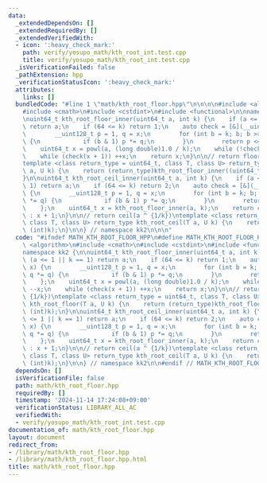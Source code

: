 ```yaml
---
data:
  _extendedDependsOn: []
  _extendedRequiredBy: []
  _extendedVerifiedWith:
  - icon: ':heavy_check_mark:'
    path: verify/yosupo_math/kth_root_int.test.cpp
    title: verify/yosupo_math/kth_root_int.test.cpp
  _isVerificationFailed: false
  _pathExtension: hpp
  _verificationStatusIcon: ':heavy_check_mark:'
  attributes:
    links: []
  bundledCode: "#line 1 \"math/kth_root_floor.hpp\"\n\n\n\n#include <algorithm>\n\
    #include <cmath>\n#include <cstdint>\n#include <functional>\n\nnamespace kk2 {\n\
    \nuint64_t kth_root_floor_inner(uint64_t a, int k) {\n    if (a <= 1 || k == 1)\
    \ return a;\n    if (64 <= k) return 1;\n    auto check = [&](__uint128_t x) {\n\
    \        __uint128_t p = 1, q = x;\n        for (int b = k; b; b >>= 1, q *= q)\
    \ {\n            if (b & 1) p *= q;\n        }\n        return p <= a;\n    };\n\
    \    uint64_t x = powl(a, (long double)1.0 / k);\n    while (!check(x)) --x;\n\
    \    while (check(x + 1)) ++x;\n    return x;\n}\n\n// return floor(a ^ {1/k})\n\
    template <class return_type = uint64_t, class T, class U> return_type kth_root_floor(T\
    \ a, U k) {\n    return (return_type)kth_root_floor_inner((uint64_t)a, (int)k);\n\
    }\n\nuint64_t kth_root_ceil_inner(uint64_t a, int k) {\n    if (a <= 1 || k ==\
    \ 1) return a;\n    if (64 <= k) return 2;\n    auto check = [&](__uint128_t x)\
    \ {\n        __uint128_t p = 1, q = x;\n        for (int b = k; b; b >>= 1, q\
    \ *= q) {\n            if (b & 1) p *= q;\n        }\n        return p == a;\n\
    \    };\n    uint64_t x = kth_root_floor_inner(a, k);\n    return check(x) ? x\
    \ : x + 1;\n}\n\n// return ceil(a ^ {1/k})\ntemplate <class return_type = uint64_t,\
    \ class T, class U> return_type kth_root_ceil(T a, U k) {\n    return (return_type)kth_root_ceil_inner((uint64_t)a,\
    \ (int)k);\n}\n\n} // namespace kk2\n\n\n"
  code: "#ifndef MATH_KTH_ROOT_FLOOR_HPP\n#define MATH_KTH_ROOT_FLOOR_HPP 1\n\n#include\
    \ <algorithm>\n#include <cmath>\n#include <cstdint>\n#include <functional>\n\n\
    namespace kk2 {\n\nuint64_t kth_root_floor_inner(uint64_t a, int k) {\n    if\
    \ (a <= 1 || k == 1) return a;\n    if (64 <= k) return 1;\n    auto check = [&](__uint128_t\
    \ x) {\n        __uint128_t p = 1, q = x;\n        for (int b = k; b; b >>= 1,\
    \ q *= q) {\n            if (b & 1) p *= q;\n        }\n        return p <= a;\n\
    \    };\n    uint64_t x = powl(a, (long double)1.0 / k);\n    while (!check(x))\
    \ --x;\n    while (check(x + 1)) ++x;\n    return x;\n}\n\n// return floor(a ^\
    \ {1/k})\ntemplate <class return_type = uint64_t, class T, class U> return_type\
    \ kth_root_floor(T a, U k) {\n    return (return_type)kth_root_floor_inner((uint64_t)a,\
    \ (int)k);\n}\n\nuint64_t kth_root_ceil_inner(uint64_t a, int k) {\n    if (a\
    \ <= 1 || k == 1) return a;\n    if (64 <= k) return 2;\n    auto check = [&](__uint128_t\
    \ x) {\n        __uint128_t p = 1, q = x;\n        for (int b = k; b; b >>= 1,\
    \ q *= q) {\n            if (b & 1) p *= q;\n        }\n        return p == a;\n\
    \    };\n    uint64_t x = kth_root_floor_inner(a, k);\n    return check(x) ? x\
    \ : x + 1;\n}\n\n// return ceil(a ^ {1/k})\ntemplate <class return_type = uint64_t,\
    \ class T, class U> return_type kth_root_ceil(T a, U k) {\n    return (return_type)kth_root_ceil_inner((uint64_t)a,\
    \ (int)k);\n}\n\n} // namespace kk2\n\n#endif // MATH_KTH_ROOT_FLOOR_HPP\n"
  dependsOn: []
  isVerificationFile: false
  path: math/kth_root_floor.hpp
  requiredBy: []
  timestamp: '2024-11-14 17:24:08+09:00'
  verificationStatus: LIBRARY_ALL_AC
  verifiedWith:
  - verify/yosupo_math/kth_root_int.test.cpp
documentation_of: math/kth_root_floor.hpp
layout: document
redirect_from:
- /library/math/kth_root_floor.hpp
- /library/math/kth_root_floor.hpp.html
title: math/kth_root_floor.hpp
---
```

